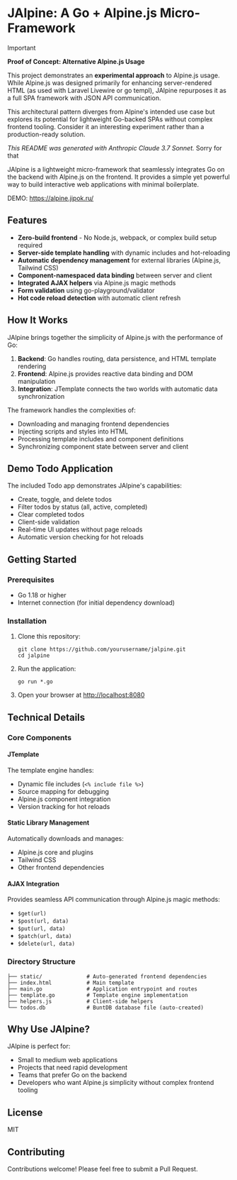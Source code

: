 # JAlpine: A Go + Alpine.js Micro-Framework

> [!IMPORTANT]
> **Proof of Concept: Alternative Alpine.js Usage**  
> 
> This project demonstrates an **experimental approach** to Alpine.js usage. While Alpine.js was designed primarily for enhancing server-rendered HTML (as used with Laravel Livewire or go templ), JAlpine repurposes it as a full SPA framework with JSON API communication.
>
> This architectural pattern diverges from Alpine's intended use case but explores its potential for lightweight Go-backed SPAs without complex frontend tooling. Consider it an interesting experiment rather than a production-ready solution.
>
> *This README was generated with Anthropic Claude 3.7 Sonnet.* Sorry for that

JAlpine is a lightweight micro-framework that seamlessly integrates Go on the backend with Alpine.js on the frontend. It provides a simple yet powerful way to build interactive web applications with minimal boilerplate.

DEMO: https://alpine.jipok.ru/

## Features

- **Zero-build frontend** - No Node.js, webpack, or complex build setup required
- **Server-side template handling** with dynamic includes and hot-reloading
- **Automatic dependency management** for external libraries (Alpine.js, Tailwind CSS)
- **Component-namespaced data binding** between server and client
- **Integrated AJAX helpers** via Alpine.js magic methods
- **Form validation** using go-playground/validator
- **Hot code reload detection** with automatic client refresh

## How It Works

JAlpine brings together the simplicity of Alpine.js with the performance of Go:

1. **Backend**: Go handles routing, data persistence, and HTML template rendering
2. **Frontend**: Alpine.js provides reactive data binding and DOM manipulation
3. **Integration**: JTemplate connects the two worlds with automatic data synchronization

The framework handles the complexities of:

- Downloading and managing frontend dependencies
- Injecting scripts and styles into HTML
- Processing template includes and component definitions
- Synchronizing component state between server and client

## Demo Todo Application

The included Todo app demonstrates JAlpine's capabilities:

- Create, toggle, and delete todos
- Filter todos by status (all, active, completed)
- Clear completed todos
- Client-side validation
- Real-time UI updates without page reloads
- Automatic version checking for hot reloads

## Getting Started

### Prerequisites

- Go 1.18 or higher
- Internet connection (for initial dependency download)

### Installation

1. Clone this repository:
   ```
   git clone https://github.com/yourusername/jalpine.git
   cd jalpine
   ```

2. Run the application:
   ```
   go run *.go
   ```

3. Open your browser at [http://localhost:8080](http://localhost:8080)

## Technical Details

### Core Components

#### JTemplate

The template engine handles:
- Dynamic file includes (`<% include file %>`)
- Source mapping for debugging
- Alpine.js component integration
- Version tracking for hot reloads

#### Static Library Management

Automatically downloads and manages:
- Alpine.js core and plugins
- Tailwind CSS
- Other frontend dependencies

#### AJAX Integration

Provides seamless API communication through Alpine.js magic methods:
- `$get(url)`
- `$post(url, data)`
- `$put(url, data)`
- `$patch(url, data)`
- `$delete(url, data)`

### Directory Structure

```
├── static/              # Auto-generated frontend dependencies
├── index.html           # Main template
├── main.go              # Application entrypoint and routes
├── template.go          # Template engine implementation
├── helpers.js           # Client-side helpers
└── todos.db             # BuntDB database file (auto-created)
```

## Why Use JAlpine?

JAlpine is perfect for:

- Small to medium web applications
- Projects that need rapid development
- Teams that prefer Go on the backend
- Developers who want Alpine.js simplicity without complex frontend tooling

## License

MIT

## Contributing

Contributions welcome! Please feel free to submit a Pull Request.